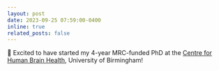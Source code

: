 ```yaml
---
layout: post
date: 2023-09-25 07:59:00-0400
inline: true
related_posts: false
---
```


🎉 Excited to have started my 4-year MRC-funded PhD at the [Centre for Human Brain Health](https://www.birmingham.ac.uk/research/centre-for-human-brain-health/index.aspx), University of Birmingham! 
